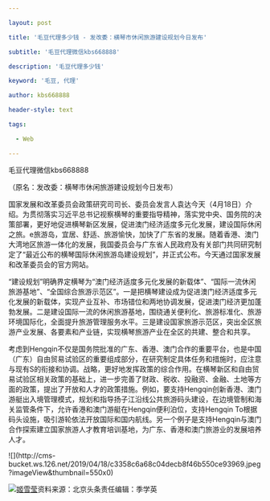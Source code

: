 ---
layout: post
title: '毛豆代理多少钱 - 发改委：横琴市休闲旅游建设规划今日发布'
subtitle: '毛豆代理微信kbs668888'
description: '毛豆代理多少钱'
keyword: '毛豆, 代理'
author: kbs668888
header-style: text
tags:
  - Web
---
毛豆代理微信kbs668888

（原名：发改委：横琴市休闲旅游建设规划今日发布）

国家发展和改革委员会政策研究司司长、委员会发言人袁达今天（4月18日）介绍。为贯彻落实习近平总书记视察横琴的重要指导精神，落实党中央、国务院的决策部署，更好地促进横琴新区发展，促进澳门经济适度多元化发展，建设国际休闲之旅。e旅游岛，宜居、舒适、旅游愉快，加快了广东省的发展。随着香港、澳门大湾地区旅游一体化的发展，我国委员会与广东省人民政府及有关部门共同研究制定了“最近公布的横琴国际休闲旅游岛建设规划”，并正式公布。今天通过国家发展和改革委员会的官方网站。

“建设规划”明确界定横琴为“澳门经济适度多元化发展的新载体”、“国际一流休闲旅游基地”、“全国综合旅游示范区”。一是把横琴建设成为促进澳门经济适度多元化发展的新载体，实现产业互补、市场错位和两地协调发展，促进澳门经济更加蓬勃发展。二是建设国际一流的休闲旅游基地，围绕通关便利化、旅游标准化、旅游环境国际化，全面提升旅游管理服务水平。三是建设国家旅游示范区，突出全区旅游产业发展、各要素和产业链，实现横琴旅游产业在全区的共建、整合和共享。

考虑到Hengqin不仅是国务院批准的广东、香港、澳门合作的重要平台，也是中国（广东）自由贸易试验区的重要组成部分，在研究制定具体任务和措施时，应注意与现有S的衔接和协调。战略，更好地发挥政策的综合作用。在横琴新区和自由贸易试验区相关政策的基础上，进一步完善了财政、税收、投融资、金融、土地等方面的政策，提出了开放和人才的政策措施。例如，要支持Hengqin创新香港、澳门游艇出入境管理模式，规划和指导扬子江沿线公共旅游码头建设，在边境管制和海关监管条件下，允许香港和澳门游艇在Hengqin便利泊位，支持Hengqin
To根据码头设施，吸引游轮依法开放国际和国内航线。另一个例子是支持Hengqin与澳门合作探索建立国家旅游人才教育培训基地，为广东、香港和澳门旅游业的发展培养人才。

![](http://cms-
bucket.ws.126.net/2019/04/18/c3358c6a68c04decb8f46b550ce93969.jpeg?imageView&thumbnail=550x0)  

  

[![姬雪莹](http://static.ws.126.net/cnews/css13/img/end_news.png)](https://news.163.com/)资料来源：北京头条责任编辑：季学英

